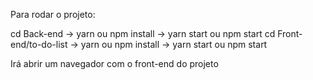 Para rodar o projeto:

cd Back-end -> yarn ou npm install -> yarn start ou npm start
cd Front-end/to-do-list -> yarn ou npm install -> yarn start ou npm start

Irá abrir um navegador com o front-end do projeto